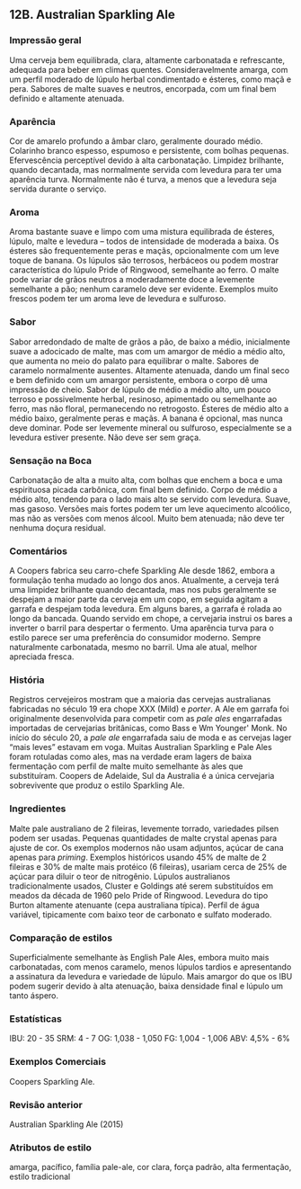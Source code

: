 ## 12B. Australian Sparkling Ale

### Impressão geral

Uma cerveja bem equilibrada, clara, altamente carbonatada e refrescante, adequada para beber em climas quentes. Consideravelmente amarga, com um perfil moderado de lúpulo herbal condimentado e ésteres, como maçã e pera. Sabores de malte suaves e neutros, encorpada, com um final bem definido e altamente atenuada.

### Aparência

Cor de amarelo profundo a âmbar claro, geralmente dourado médio. Colarinho branco espesso, espumoso e persistente, com bolhas pequenas. Efervescência perceptível devido à alta carbonatação. Limpidez brilhante, quando decantada, mas normalmente servida com levedura para ter uma aparência turva. Normalmente não é turva, a menos que a levedura seja servida durante o serviço.

### Aroma

Aroma bastante suave e limpo com uma mistura equilibrada de ésteres, lúpulo, malte e levedura – todos de intensidade de moderada a baixa. Os ésteres são frequentemente peras e maçãs, opcionalmente com um leve toque de banana. Os lúpulos são terrosos, herbáceos ou podem mostrar característica do lúpulo Pride of Ringwood, semelhante ao ferro. O malte pode variar de grãos neutros a moderadamente doce a levemente semelhante a pão; nenhum caramelo deve ser evidente. Exemplos muito frescos podem ter um aroma leve de levedura e sulfuroso.

### Sabor

Sabor arredondado de malte de grãos a pão, de baixo a médio, inicialmente suave a adocicado de malte, mas com um amargor de médio a médio alto, que aumenta no meio do palato para equilibrar o malte. Sabores de caramelo normalmente ausentes. Altamente atenuada, dando um final seco e bem definido com um amargor persistente, embora o corpo dê uma impressão de cheio. Sabor de lúpulo de médio a médio alto, um pouco terroso e possivelmente herbal, resinoso, apimentado ou semelhante ao ferro, mas não floral, permanecendo no retrogosto. Ésteres de médio alto a médio baixo, geralmente peras e maçãs. A banana é opcional, mas nunca deve dominar. Pode ser levemente mineral ou sulfuroso, especialmente se a levedura estiver presente. Não deve ser sem graça.

### Sensação na Boca

Carbonatação de alta a muito alta, com bolhas que enchem a boca e uma espirituosa picada carbônica, com final bem definido. Corpo de médio a médio alto, tendendo para o lado mais alto se servido com levedura. Suave, mas gasoso. Versões mais fortes podem ter um leve aquecimento alcoólico, mas não as versões com menos álcool. Muito bem atenuada; não deve ter nenhuma doçura residual.

### Comentários

A Coopers fabrica seu carro-chefe Sparkling Ale desde 1862, embora a formulação tenha mudado ao longo dos anos. Atualmente, a cerveja terá uma limpidez brilhante quando decantada, mas nos pubs geralmente se despejam a maior parte da cerveja em um copo, em seguida agitam a garrafa e despejam toda levedura. Em alguns bares, a garrafa é rolada ao longo da bancada. Quando servido em chope, a cervejaria instrui os bares a inverter o barril para despertar o fermento. Uma aparência turva para o estilo parece ser uma preferência do consumidor moderno. Sempre naturalmente carbonatada, mesmo no barril. Uma ale atual, melhor apreciada fresca.

### História

Registros cervejeiros mostram que a maioria das cervejas australianas fabricadas no século 19 era chope XXX (Mild) e *porter*. A Ale em garrafa foi originalmente desenvolvida para competir com as *pale ales* engarrafadas importadas de cervejarias britânicas, como Bass e Wm Younger' Monk. No início do século 20, a *pale ale* engarrafada saiu de moda e as cervejas lager “mais leves” estavam em voga. Muitas Australian Sparkling e Pale Ales foram rotuladas como ales, mas na verdade eram lagers de baixa fermentação com perfil de malte muito semelhante às ales que substituíram. Coopers de Adelaide, Sul da Australia é a única cervejaria sobrevivente que produz o estilo Sparkling Ale.

### Ingredientes

Malte pale australiano de 2 fileiras, levemente torrado, variedades pilsen podem ser usadas. Pequenas quantidades de malte crystal apenas para ajuste de cor. Os exemplos modernos não usam adjuntos, açúcar de cana apenas para *priming*. Exemplos históricos usando 45% de malte de 2 fileiras e 30% de malte mais protéico (6 fileiras), usariam cerca de 25% de açúcar para diluir o teor de nitrogênio. Lúpulos australianos tradicionalmente usados, Cluster e Goldings até serem substituídos em meados da década de 1960 pelo Pride of Ringwood. Levedura do tipo Burton altamente atenuante (cepa australiana típica). Perfil de água variável, tipicamente com baixo teor de carbonato e sulfato moderado.

### Comparação de estilos

Superficialmente semelhante às English Pale Ales, embora muito mais carbonatadas, com menos caramelo, menos lúpulos tardios e apresentando a assinatura da levedura e variedade de lúpulo. Mais amargor do que os IBU podem sugerir devido à alta atenuação, baixa densidade final e lúpulo um tanto áspero.

### Estatísticas

IBU: 20 - 35
SRM: 4 - 7
OG: 1,038 - 1,050
FG: 1,004 - 1,006
ABV: 4,5% - 6%

### Exemplos Comerciais

Coopers Sparkling Ale.

### Revisão anterior

Australian Sparkling Ale (2015)

### Atributos de estilo

amarga, pacífico, família pale-ale, cor clara, força padrão, alta fermentação, estilo tradicional
